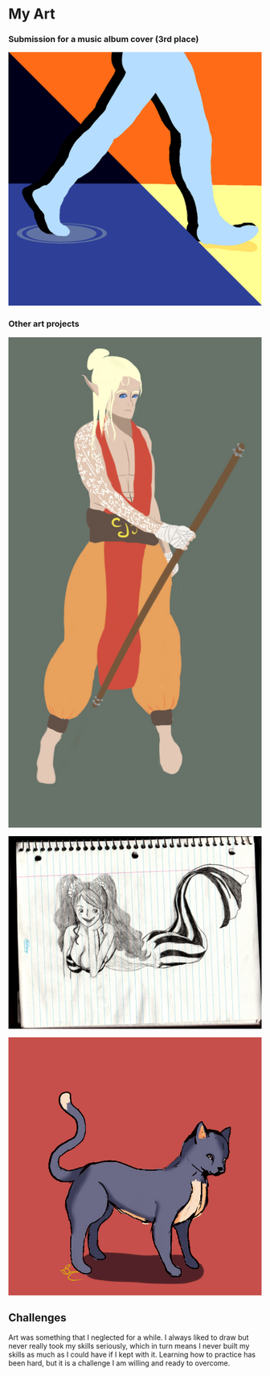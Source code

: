 
# My Art

### Submission for a music album cover (3rd place)
![.](Images/jokcover.png)

### Other art projects
![.](Images/Cylfaer%20Berokas.jpg)

![.](Images/mermaid2.jpg)

![.](Images/shady.jpg)

## Challenges
Art was something that I neglected for a while. I always liked to draw but never really took my skills seriously, which in turn means I never built my skills as much as I could have if I kept with it. Learning how to practice has been hard, but it is a challenge I am willing and ready to overcome.  
